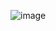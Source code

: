 ![image](https://user-images.githubusercontent.com/64893709/115516562-32d2dd80-a2c1-11eb-8d7a-7bf8bb072b97.png)

